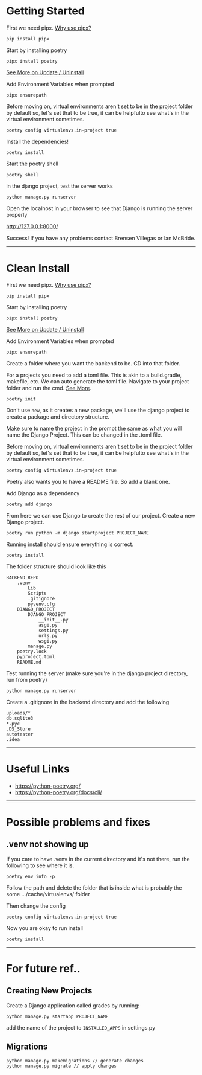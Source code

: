 
# Getting Started
First we need pipx. [Why use pipx?](https://python-poetry.org/docs/#installing-with-pipx)

```
pip install pipx
```

Start by installing poetry

```
pipx install poetry
```

[See More on Update / Uninstall](https://python-poetry.org/docs/#installing-with-pipx)

Add Environment Variables when prompted

```
pipx ensurepath
```

Before moving on, virtual environments aren't set to be in the project folder by default so, let's set that to be true, it can be helpfulto see what's in the virtual environment sometimes.

```
poetry config virtualenvs.in-project true
```

Install the dependencies!

```
poetry install
```

Start the poetry shell

```
poetry shell
```

in the django project, test the server works

```
python manage.py runserver
```

Open the localhost in your browser to see that Django is running the server properly

http://127.0.0.1:8000/

Success! If you have any problems contact Brensen Villegas or Ian McBride.

---

# Clean Install
First we need pipx. [Why use pipx?](https://python-poetry.org/docs/#installing-with-pipx)

```
pip install pipx
```

Start by installing poetry

```
pipx install poetry
```

[See More on Update / Uninstall](https://python-poetry.org/docs/#installing-with-pipx)

Add Environment Variables when prompted

```
pipx ensurepath
```

Create a folder where you want the backend to be.
CD into that folder.

For a projects you need to add a toml file. This is akin to a build.gradle, makefile, etc. We can auto generate the toml file. Navigate to your project folder and run the cmd. [See More](https://python-poetry.org/docs/basic-usage/).

```
poetry init
```

Don't use `new`, as it creates a new package, we'll use the django project to create a package and directory structure.

Make sure to name the project in the prompt the same as what you will name the Django Project. This can be changed in the .toml file.

Before moving on, virtual environments aren't set to be in the project folder by default so, let's set that to be true, it can be helpfulto see what's in the virtual environment sometimes.

```
poetry config virtualenvs.in-project true
```

Poetry also wants you to have a README file. So add a blank one.

Add Django as a dependency

```
poetry add django
```

From here we can use Django to create the rest of our project. Create a new Django project.

```
poetry run python -m django startproject PROJECT_NAME
```

Running install should ensure everything is correct.

```
poetry install
```

The folder structure should look like this

```
BACKEND_REPO
    .venv
        Lib
        Scripts
        .gitignore
        pyvenv.cfg
    DJANGO_PROJECT
        DJANGO_PROJECT
            __init__.py
            asgi.py
            settings.py
            urls.py
            wsgi.py
        manage.py
    poetry.lock
    pyproject.toml
    README.md
```

Test running the server (make sure you're in the django project directory, run from poetry)

```
python manage.py runserver
```

Create a .gitignore in the backend directory and add the following
```
uploads/*
db.sqlite3
*.pyc
.DS_Store
autotester
.idea
```

---

# Useful Links
- https://python-poetry.org/
- https://python-poetry.org/docs/cli/

---

# Possible problems and fixes

## .venv not showing up
If you care to have .venv in the current directory and it's not there, run the following
to see where it is.

```
poetry env info -p
```

Follow the path and delete the folder that is inside what is probably 
the some .../cache/virtualenvs/ folder

Then change the config

```
poetry config virtualenvs.in-project true
```

Now you are okay to run install

```
poetry install
```

---

# For future ref..

## Creating New Projects
Create a Django application called grades by running:
```
python manage.py startapp PROJECT_NAME
```

add the name of the project to `INSTALLED_APPS` in settings.py

## Migrations
```
python manage.py makemigrations // generate changes
python manage.py migrate // apply changes
```